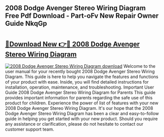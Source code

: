 ## 2008 Dodge Avenger Stereo Wiring Diagram Free Pdf Download - Part-oFv New Repair Owner Guide NkqGp

# <h2><a href="http://dfsy28.blite.top/?on=2008+Dodge+Avenger+Stereo+Wiring+Diagram">🔗Download New 👉🔴 2008 Dodge Avenger Stereo Wiring Diagram</a></h2>

[![2008 Dodge Avenger Stereo Wiring Diagram download](https://i.imgur.com/lujVjoI.png)](http://dfsy28.blite.top/?on=2008+Dodge+Avenger+Stereo+Wiring+Diagram)
Welcome to the user manual for your recently bought 2008 Dodge Avenger Stereo Wiring Diagram. This guide is here to help you navigate the features and functions of your product with ease. Inside, you will find detailed instructions for installation, operation, maintenance, and troubleshooting. Important User Guide 2008 Dodge Avenger Stereo Wiring Diagram for Parents This guide provides important information for parents regarding the safe use of this product for children. Experience the power of list of features with your new 2008 Dodge Avenger Stereo Wiring Diagram. It's our hope that the 2008 Dodge Avenger Stereo Wiring Diagram has been a clear and easy-to-follow guide in helping you get started with your new product. Should you require any assistance or clarification, please do not hesitate to contact our customer support team.
